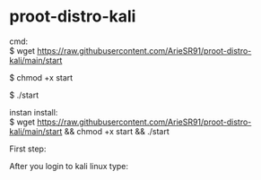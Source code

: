 # proot-distro-kali

cmd:\
$ wget https://raw.githubusercontent.com/ArieSR91/proot-distro-kali/main/start

$ chmod +x start

$ ./start



instan install:\
$ wget https://raw.githubusercontent.com/ArieSR91/proot-distro-kali/main/start && chmod +x start && ./start




First step:

After you login to kali linux type:

